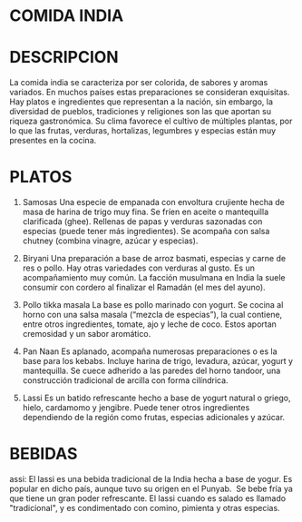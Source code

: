 # COMIDA INDIA

# DESCRIPCION
La comida india se caracteriza por ser colorida, de sabores y aromas variados. En muchos países estas preparaciones se consideran exquisitas. Hay platos e ingredientes que representan a la nación, sin embargo, la diversidad de pueblos, tradiciones y religiones son las que aportan su riqueza gastronómica. Su clima favorece el cultivo de múltiples plantas, por lo que las frutas, verduras, hortalizas, legumbres y especias están muy presentes en la cocina. 

# PLATOS
1. Samosas 
Una especie de empanada con envoltura crujiente hecha de masa de harina de trigo muy fina. Se fríen en aceite o mantequilla clarificada (ghee). Rellenas de papas y verduras sazonadas con especias (puede tener más ingredientes). Se acompaña con salsa chutney (combina vinagre, azúcar y especias).  

2. Biryani 
Una preparación a base de arroz basmati, especias y carne de res o pollo. Hay otras variedades con verduras al gusto. Es un acompañamiento muy común. La facción musulmana en India la suele consumir con cordero al finalizar el Ramadán (el mes del ayuno). 

3. Pollo tikka masala 
La base es pollo marinado con yogurt. Se cocina al horno con una salsa masala (“mezcla de especias”), la cual contiene, entre otros ingredientes, tomate, ajo y leche de coco. Estos aportan cremosidad y un sabor aromático. 

4. Pan Naan 
Es aplanado, acompaña numerosas preparaciones o es la base para los kebabs. Incluye harina de trigo, levadura, azúcar, yogurt y mantequilla. Se cuece adherido a las paredes del horno tandoor, una construcción tradicional de arcilla con forma cilíndrica. 

5. Lassi 
Es un batido refrescante hecho a base de yogurt natural o griego, hielo, cardamomo y jengibre. Puede tener otros ingredientes dependiendo de la región como frutas, especias adicionales y azúcar. 

# BEBIDAS
assi:
El lassi es una bebida tradicional de la India hecha a base de yogur. Es popular en dicho país, aunque tuvo su origen en el Punyab. ​ Se bebe fría ya que tiene un gran poder refrescante. El lassi cuando es salado es llamado "tradicional", y es condimentado con comino, pimienta y otras especias.